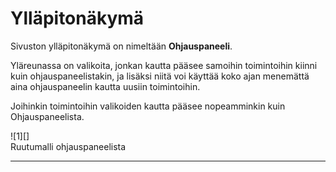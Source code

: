 # Ylläpitonäkymä

Sivuston ylläpitonäkymä on nimeltään __Ohjauspaneeli__.

Yläreunassa on valikoita, jonkan kautta pääsee samoihin toimintoihin kiinni kuin ohjauspaneelistakin,
ja lisäksi niitä voi käyttää koko ajan menemättä aina ohjauspaneelin kautta uusiin toimintoihin.

Joihinkin toimintoihin valikoiden kautta pääsee nopeamminkin kuin Ohjauspaneelista.

<figure class="fig-n border" style="margin:10px 0 0 0">
![1][]
<figcaption>Ruutumalli ohjauspaneelista</figcaption>
</figure>

----

[1]: kuvat/kuva04.png "Ruutukaappaus ohjauspaneelista"
